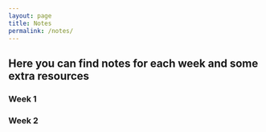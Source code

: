 ```yaml
---
layout: page
title: Notes
permalink: /notes/
---
```


Here you can find notes for each week and some extra resources
-

### Week 1


### Week 2


